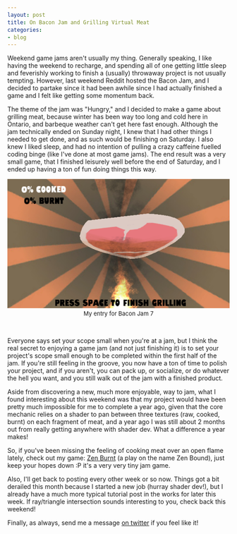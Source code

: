```yaml
---
layout: post
title: On Bacon Jam and Grilling Virtual Meat
categories: 
- blog
---
```


Weekend game jams aren't usually my thing. Generally speaking, I like having the weekend to recharge, and spending all of one getting little sleep and feverishly working to finish a (usually) throwaway project is not usually tempting. However, last weekend Reddit hosted the Bacon Jam, and I decided to partake since it had been awhile since I had actually finished a game and I felt like getting some momentum back.

The theme of the jam was "Hungry," and I decided to make a game about grilling meat, because winter has been way too long and cold here in Ontario, and barbeque weather can't get here fast enough. Although the jam technically ended on Sunday night, I knew that I had other things I needed to get done, and as such would be finishing on Saturday. I also knew I liked sleep, and had no intention of pulling a crazy caffeine fuelled coding binge (like I've done at most game jams). The end result was a very small game, that I finished leisurely well before the end of Saturday, and I ended up having a ton of fun doing things this way. 


<div align="center">
	 	
<img src="/images/post&#95;images/2014-03-24/baconjamgameplay.png" /><br>
<font size="2">My entry for Bacon Jam 7</font>

</div>
<br>

Everyone says set your scope small when you're at a jam, but I think the real secret to enjoying a game jam (and not just finishing it) is to set your project's scope small enough to be completed within the first half of the jam. If you're still feeling in the groove, you now have a ton of time to polish your project, and if you aren't, you can pack up, or socialize, or do whatever the hell you want, and you still walk out of the jam with a finished product. 

Aside from discovering a new, much more enjoyable, way to jam, what I found interesting about this weekend was that my project would have been pretty much impossible for me to complete a year ago, given that the core mechanic relies on a shader to pan between three textures (raw, cooked, burnt) on each fragment of meat, and a year ago I was still about 2 months out from really getting anywhere with shader dev. What a difference a year makes! 

So, if you've been missing the feeling of cooking meat over an open flame lately, check out my game: [Zen Burnt](http://www.kylehalladay.com/demos/ZenBurnt/ZenBurnt.html) (a play on the name Zen Bound), just keep your hopes down :P it's a very very tiny jam game. 

Also, I'll get back to posting every other week or so now. Things got a bit derailed this month because I started a new job (hurray shader dev!), but I already have a much more typical tutorial post in the works for later this week. If ray/triangle intersection sounds interesting to you, check back this weekend!

Finally, as always, send me a message [on twitter](http://twitter.com/khalladay) if you feel like it!
